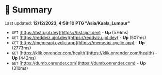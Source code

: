# 📖 Summary
Last updated: **12/12/2023, 4:58:10 PTG "Asia/Kuala_Lumpur"**

- `GET` [https://hst.ujol.dev](https://hst.ujol.dev) - **Up** (576ms)
- `GET` [https://reddviz.ujol.dev](https://reddviz.ujol.dev) - **Up** (507ms)
- `GET` [https://memeapi.cyclic.app](https://memeapi.cyclic.app) - **Up** (2773ms)
- `GET` [https://klik.onrender.com/health](https://klik.onrender.com/health) - **Up** (442ms)
- `GET` [https://dumb.onrender.com](https://dumb.onrender.com) - **Up** (310ms)
